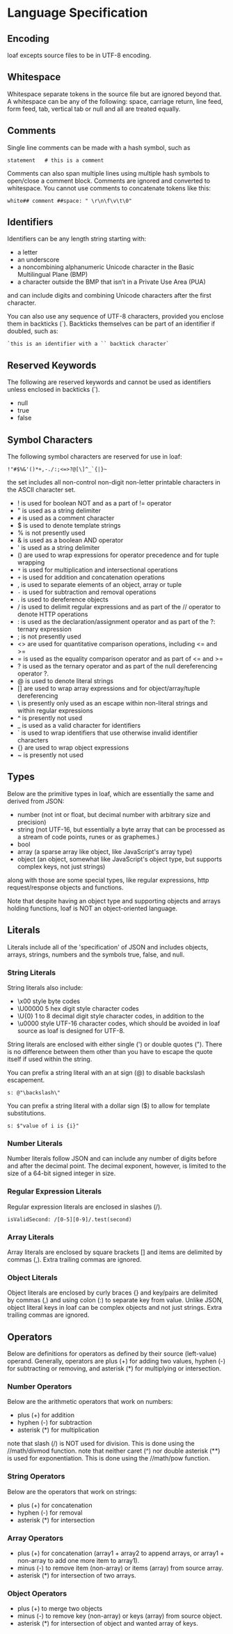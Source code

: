 # Language Specification

## Encoding
loaf excepts source files to be in UTF-8 encoding.

## Whitespace
Whitespace separate tokens in the source file but are ignored beyond that. A whitespace can be any of the following:
space, carriage return, line feed, form feed, tab, vertical tab or null and all are treated equally.

## Comments
Single line comments can be made with a hash symbol, such as

    statement   # this is a comment

Comments can also span multiple lines using multiple hash symbols to open/close a comment block. Comments are ignored and converted to whitespace. You cannot use comments to concatenate tokens like this:
   
    white## comment ##space: " \r\n\f\v\t\0"

## Identifiers
Identifiers can be any length string starting with:
 - a letter
 - an underscore
 - a noncombining alphanumeric Unicode character in the Basic Multilingual Plane (BMP)
 - a character outside the BMP that isn’t in a Private Use Area (PUA)
    
and can include digits and combining Unicode characters after the first character.

You can also use any sequence of UTF-8 characters, provided you enclose them in backticks (`). Backticks themselves can be part of an identifier if doubled, such as:

    `this is an identifier with a `` backtick character`

## Reserved Keywords
The following are reserved keywords and cannot be used as identifiers unless enclosed in backticks (`).

 - null
 - true
 - false

## Symbol Characters
The following symbol characters are reserved for use in loaf:

    !"#$%&'()*+,-./:;<=>?@[\]^_`{|}~

the set includes all non-control non-digit non-letter printable characters in the ASCII character set.

 - ! is used for boolean NOT and as a part of != operator
 - " is used as a string delimiter
 - `#` is used as a comment character
 - $ is used to denote template strings
 - % is not presently used
 - & is used as a boolean AND operator
 - ' is used as a string delimiter
 - () are used to wrap expressions for operator precedence and for tuple wrapping
 - `*` is used for multiplication and intersectional operations
 - `+` is used for addition and concatenation operations
 - , is used to separate elements of an object, array or tuple
 - `-` is used for subtraction and removal operations
 - . is used to dereference objects
 - / is used to delimit regular expressions and as part of the // operator to denote HTTP operations
 - : is used as the declaration/assignment operator and as part of the ?: ternary expression
 - ; is not presently used
 - <> are used for quantitative comparison operations, including <= and >=
 - = is used as the equality comparison operator and as part of <= and >=
 - ? is used as the ternary operator and as part of the null dereferencing operator ?.
 - @ is used to denote literal strings
 - [] are used to wrap array expressions and for object/array/tuple dereferencing
 - \ is presently only used as an escape within non-literal strings and within regular expressions
 - ^ is presently not used
 - _ is used as a valid character for identifiers
 - ` is used to wrap identifiers that use otherwise invalid identifier characters
 - {} are used to wrap object expressions
 - ~ is presently not used

## Types
Below are the primitive types in loaf, which are essentially the same and derived from JSON:
 - number (not int or float, but decimal number with arbitrary size and precision)
 - string (not UTF-16, but essentially a byte array that can be processed as a stream of code points, runes or as graphemes.)
 - bool
 - array (a sparse array like object, like JavaScript's array type)
 - object (an object, somewhat like JavaScript's object type, but supports complex keys, not just strings)

along with those are some special types, like regular expressions, http request/response objects and functions.

Note that despite having an object type and supporting objects and arrays holding functions, loaf is NOT an object-oriented language.

## Literals
Literals include all of the 'specification' of JSON and includes objects, arrays, strings, numbers and the symbols true, false, and null.

### String Literals
String literals also include:
 - \x00 style byte codes
 - \U00000 5 hex digit style character codes
 - \U{0} 1 to 8 decimal digit style character codes, in addition to the
 - \u0000 style UTF-16 character codes, which should be avoided in loaf source as loaf is designed for UTF-8.

String literals are enclosed with either single (') or double quotes ("). There is no difference between them other than you have to escape the quote itself if used within the string.

You can prefix a string literal with an at sign (@) to disable backslash escapement.

    s: @"\backslash\"

You can prefix a string literal with a dollar sign ($) to allow for template substitutions.

    s: $"value of i is {i}"

### Number Literals
Number literals follow JSON and can include any number of digits before and after the decimal point. The decimal exponent, however, is limited to the size of a 64-bit signed integer in size.

### Regular Expression Literals
Regular expression literals are enclosed in slashes (/).

    isValidSecond: /[0-5][0-9]/.test(second)

### Array Literals
Array literals are enclosed by square brackets [] and items are delimited by commas (,). Extra trailing commas are ignored.

### Object Literals
Object literals are enclosed by curly braces {} and key/pairs are delimited by commas (,) and using colon (:) to separate key from value. Unlike JSON, object literal keys in loaf can be complex objects and not just strings. Extra trailing commas are ignored.

## Operators
Below are definitions for operators as defined by their source (left-value) operand. Generally, operators are plus (+) for adding two values, hyphen (-) for subtracting or removing, and asterisk (*) for multiplying or intersection.

### Number Operators
Below are the arithmetic operators that work on numbers:
 - plus (+) for addition
 - hyphen (-) for subtraction
 - asterisk (*) for multiplication
 
note that slash (/) is NOT used for division. This is done using the //math/divmod function.
note that neither caret (^) nor double asterisk (**) is used for exponentiation. This is done using the //math/pow function.

### String Operators
Below are the operators that work on strings:
 - plus (+) for concatenation
 - hyphen (-) for removal
 - asterisk (*) for intersection

### Array Operators
 - plus (+) for concatenation (array1 + array2 to append arrays, or array1 + non-array to add one more item to array1).
 - minus (-) to remove item (non-array) or items (array) from source array.
 - asterisk (*) for intersection of two arrays.

### Object Operators
 - plus (+) to merge two objects
 - minus (-) to remove key (non-array) or keys (array) from source object.
 - asterisk (*) for intersection of object and wanted array of keys.